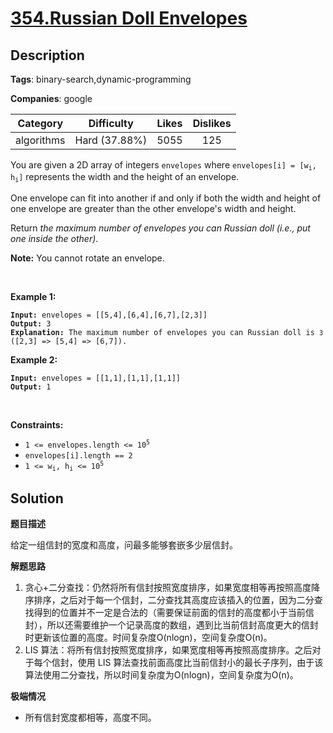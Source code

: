 # [354.Russian Doll Envelopes](https://leetcode.com/problems/russian-doll-envelopes/description/)

## Description

**Tags**: binary-search,dynamic-programming

**Companies**: google

| Category | Difficulty | Likes | Dislikes |
| :------: | :--------: | :---: | :------: |
| algorithms | Hard (37.88%) | 5055 | 125 |

<p>You are given a 2D array of integers <code>envelopes</code> where <code>envelopes[i] = [w<sub>i</sub>, h<sub>i</sub>]</code> represents the width and the height of an envelope.</p>

<p>One envelope can fit into another if and only if both the width and height of one envelope are greater than the other envelope&#39;s width and height.</p>

<p>Return <em>the maximum number of envelopes you can Russian doll (i.e., put one inside the other)</em>.</p>

<p><strong>Note:</strong> You cannot rotate an envelope.</p>

<p>&nbsp;</p>
<p><strong class="example">Example 1:</strong></p>

<pre><code><strong>Input:</strong> envelopes = [[5,4],[6,4],[6,7],[2,3]]
<strong>Output:</strong> 3
<strong>Explanation:</strong> The maximum number of envelopes you can Russian doll is <code>3</code> ([2,3] =&gt; [5,4] =&gt; [6,7]).</code></pre>

<p><strong class="example">Example 2:</strong></p>

<pre><code><strong>Input:</strong> envelopes = [[1,1],[1,1],[1,1]]
<strong>Output:</strong> 1</code></pre>

<p>&nbsp;</p>
<p><strong>Constraints:</strong></p>

<ul>
  <li><code>1 &lt;= envelopes.length &lt;= 10<sup>5</sup></code></li>
  <li><code>envelopes[i].length == 2</code></li>
  <li><code>1 &lt;= w<sub>i</sub>, h<sub>i</sub> &lt;= 10<sup>5</sup></code></li>
</ul>

## Solution

**题目描述**

给定一组信封的宽度和高度，问最多能够套嵌多少层信封。

**解题思路**

1. 贪心+二分查找：仍然将所有信封按照宽度排序，如果宽度相等再按照高度降序排序，之后对于每一个信封，二分查找其高度应该插入的位置，因为二分查找得到的位置并不一定是合法的（需要保证前面的信封的高度都小于当前信封），所以还需要维护一个记录高度的数组，遇到比当前信封高度更大的信封时更新该位置的高度。时间复杂度O(nlogn)，空间复杂度O(n)。
2. LIS 算法：将所有信封按照宽度排序，如果宽度相等再按照高度排序。之后对于每个信封，使用 LIS 算法查找前面高度比当前信封小的最长子序列，由于该算法使用二分查找，所以时间复杂度为O(nlogn)，空间复杂度为O(n)。

**极端情况**

- 所有信封宽度都相等，高度不同。